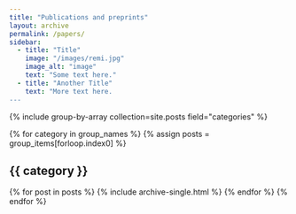 ```yaml
---
title: "Publications and preprints"
layout: archive
permalink: /papers/
sidebar:
  - title: "Title"
    image: "/images/remi.jpg"
    image_alt: "image"
    text: "Some text here."
  - title: "Another Title"
    text: "More text here.
---
```


{% include group-by-array collection=site.posts field="categories" %}

{% for category in group_names %}
  {% assign posts = group_items[forloop.index0] %}
  <h2 id="{{ category | slugify }}" class="archive__subtitle">{{ category }}</h2>
  {% for post in posts %}
    {% include archive-single.html %}
  {% endfor %}
{% endfor %}